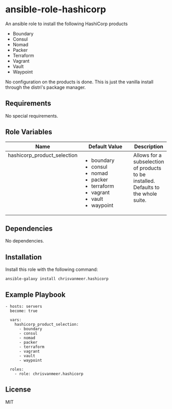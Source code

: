 # ansible-role-hashicorp

An ansible role to install the following HashiCorp products

- Boundary
- Consul
- Nomad
- Packer
- Terraform
- Vagrant
- Vault
- Waypoint

No configuration on the products is done. This is just the vanilla install through the distri's package manager.

## Requirements

No special requirements.

## Role Variables

<table>
  <thead>
    <tr>
      <th>Name</th>
      <th width="150px">Default Value</th>
      <th>Description</th>
    </tr>
  </thead>
  <tbody>
    <tr valign="top">
      <td>hashicorp_product_selection</td>
      <td>
        <ul>
          <li>boundary</li>
          <li>consul</li>
          <li>nomad</li>
          <li>packer</li>
          <li>terraform</li>
          <li>vagrant</li>
          <li>vault</li>
          <li>waypoint</li>
        </ul>
      </td>
      <td>Allows for a subselection of products to be installed. Defaults to the whole suite.</td>
    </td>
  </tbody>
</table>

## Dependencies

No dependencies.

## Installation

Install this role with the following command:

```
ansible-galaxy install chrisvanmeer.hashicorp
```

## Example Playbook

```
- hosts: servers
  become: true

  vars:
    hashicorp_product_selection:
      - boundary
      - consul
      - nomad
      - packer
      - terraform
      - vagrant
      - vault
      - waypoint

  roles:
    - role: chrisvanmeer.hashicorp
```

## License

MIT
